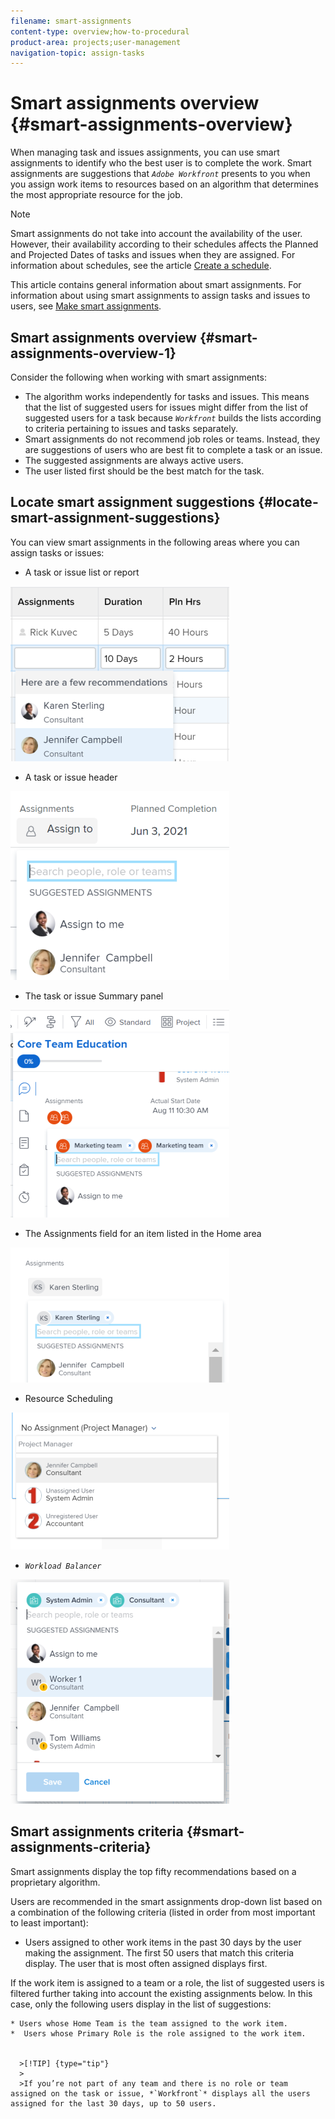 ```yaml
---
filename: smart-assignments
content-type: overview;how-to-procedural
product-area: projects;user-management
navigation-topic: assign-tasks
---
```




# Smart assignments overview {#smart-assignments-overview}

When managing task and issues assignments, you can use smart assignments to identify who the best user is to complete the work. Smart assignments are suggestions that *`Adobe Workfront`* presents to you when you assign work items to resources based on an algorithm that determines the most appropriate resource for the job.


>[!NOTE]
>
>Smart assignments do not take into account the availability of the user. However, their availability according to their schedules affects the Planned and Projected Dates of tasks and issues when they are assigned. For information about schedules, see the article [Create a schedule](create-schedules.md).


This article contains general information about smart assignments.&nbsp;For information about using smart assignments to assign tasks and issues to users, see [Make smart assignments](make-smart-assignments.md). 


## Smart assignments overview {#smart-assignments-overview-1}

Consider the following when working with smart assignments: 



*  The algorithm works independently for tasks and issues. This means that the list of suggested users for issues might differ from the list of suggested users for a task because *`Workfront`* builds the lists according to criteria pertaining to issues and tasks separately. 
*   Smart assignments do not recommend job roles or teams. Instead, they are suggestions of users who are best fit to complete a task or an issue. 
*  The suggested assignments are always active users. 
*  The user listed first should be the best match for the task.




## Locate smart assignment suggestions {#locate-smart-assignment-suggestions}

You can view smart assignments in the following areas where you can assign tasks or issues:&nbsp;



*  A task or issue list or report 


  ![](assets/smart-assignments-task-list-nwe-350x280.png)



*  A task or issue header


  ![](assets/smart-assignments-task-header-nwe-350x302.png)



*  The task or issue Summary panel


  ![](assets/smart-assignments-summary-panel-nwe-350x332.png)



*  The Assignments field for an item listed in the Home area


  ![](assets/smart-assignments-in-home-nwe-350x216.png)



*  Resource Scheduling


  ![](assets/smart-assignments-scheduling-350x219.png)



*  *`Workload Balancer`* 


  ![](assets/smart-assignments-wb-nwe-350x359.png)







## Smart assignments criteria {#smart-assignments-criteria}


Smart assignments display the top fifty recommendations based on a proprietary algorithm. 


Users are recommended in the smart assignments drop-down list based on a combination of the following criteria (listed in order from most important to least important):



*  Users assigned to other work items in the past 30 days by the user making the assignment. The first 50 users that match this criteria display. The user that is most often assigned displays first. 


  If the work item is assigned to a team or a role, the list of suggested users is filtered further taking into account the existing assignments below. In this case, only the following users display in the list of suggestions: 

    
    
    * Users whose Home Team is the team assigned to the work item. 
    *  Users whose Primary Role is the role assigned to the work item. 
    
    
      >[!TIP] {type="tip"}
      >
      >If you’re not part of any team and there is no role or team assigned on the task or issue, *`Workfront`* displays all the users assigned for the last 30 days, up to 50 users.
    
    
    
    
    



